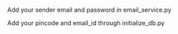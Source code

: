Add your sender email and password in email_service.py

Add your pincode and email_id through initialize_db.py

